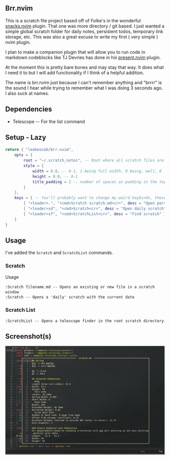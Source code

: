## Brr.nvim
This is a scratch file project based off of Folke's in the wonderful [snacks.nvim](https://github.com/folke/snacks.nvim) plugin. That one was more directory / git based. I just wanted a simple global scratch folder for daily notes, persistent todos, temporary link storage, etc. This was also a great excuse to write my first ( very simple ) nvim plugin.

I plan to make a companion plugin that will allow you to run code in markdown codeblocks like TJ Devries has done in his [present.nvim](https://github.com/tjdevries/present.nvim) plugin. 


At the moment this is pretty bare bones and may stay that way. It does what I need it to but I will add functionality if I think of a helpful addition. 

The name is brr.nvim just because I can't remember anything and "brrrr" is the sound I hear while trying to remember what I was doing 3 seconds ago. I also suck at names.


## Dependencies
* Telescope -- For the list command

## Setup - Lazy
```lua
return { "leobeosab/brr.nvim", 
    opts = {
        root = "~/.scratch_notes", -- Root where all scratch files are stored, I throw mine in an Obsidian vault
        style = {
            width = 0.8, -- 0-1, 1 being full width, 0 being, well, 0
            height = 0.8, -- 0-1
            title_padding = 2 -- number of spaces as padding in the top border title 
        }
    },
    keys = { -- You'll probably want to change my weird keybinds, these are just examples
        { "<leader>.", "<cmd>Scratch scratch.md<cr>", desc = "Open persistent scratch" },
        { "<leader>sd", "<cmd>Scratch<cr>", desc = "Open daily scratch" },
        { "<leader>sf", "<cmd>ScratchList<cr>", desc = "Find scratch" }
    }
}
```

## Usage
I've added the `Scratch` and `ScratchList` commands. 

### Scratch
Usage
```
:Scratch filename.md -- Opens an existing or new file in a scratch window
:Scratch -- Opens a 'daily' scratch with the current date
```

### Scratch List
```
:ScratchList -- Opens a telescope finder in the root scratch directory
```

## Screenshot(s)
![brr.nvim screenshot](readme_assets/brrnvim.jpg)
